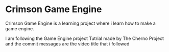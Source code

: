 # Crimson Game Engine
Crimson Game Engine is a learning project where i learn how to make a game engine.

I am following the Game Engine project Tutrial made by The Cherno Project and the commit messages are the video title that i followed 
